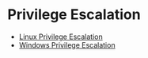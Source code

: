 # Privilege Escalation

* [Linux Privilege Escalation](/Hacking-Notes-Hac01/Priv-esc/Linux%20privilege%20escalation.md)
* [Windows Privilege Escalation](/Hacking-Notes-Hac01/Priv-esc/Windows%20privilege%20escalation.md)
